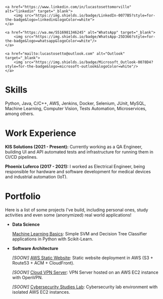 <p align="center">

	<a href="https://www.linkedin.com/in/lucastosettomorvillo" alt="linkedin" target="_blank">
		<img src="https://img.shields.io/badge/LinkedIn-0077B5?style=for-the-badge&logo=linkedin&logoColor=white">
	</a>

	<a href="https://wa.me/5516981346245" alt="WhatsApp" target="_blank">
		<img src="https://img.shields.io/badge/WhatsApp-25D366?style=for-the-badge&logo=whatsapp&logoColor=white"/>
	</a>

	<a href="mailto:lucastosetto@outlook.com" alt="Outlook" target="_blank">
		<img src="https://img.shields.io/badge/Microsoft_Outlook-0078D4?style=for-the-badge&logo=microsoft-outlook&logoColor=white"/>
	</a>

</p>

# Skills

Python, Java, C/C++, AWS, Jenkins, Docker, Selenium, JUnit, MySQL, Machine Learning, Computer Vision, Tests Automation, Microservices, among others.

# Work Experience

**KIS Solutions (2021 - Present):** Currently working as a QA Engineer, building UI and API automated tests and infrastructure for running them in CI/CD pipelines.

**Phoenix Luferco (2017 - 2021):** I worked as Electrical Engineer, being responsible for hardware and software development for medical devices and industrial automation (IoT).

# Portfolio

Here is a list of some projects I've build, including personal ones, study activities and even some (anonymized) real world applications!

- **Data Science**

    [Machine Learning Basics](https://github.com/lucastosetto/machine-learning-basics): Simple SVM and Decision Tree Classifier applications in Python with Scikit-Learn.

- **Software Architecture**

    *[SOON!]* [AWS Static Website](https://github.com/lucastosetto/): Static website deployment in AWS (S3 + Route53 + ACM + CloudFront).
    
    *[SOON!]* [Cloud VPN Server](https://github.com/lucastosetto/): VPN Server hosted on an AWS EC2 instance with OpenVPN.
    
    *[SOON!]* [Cybersecurity Studies Lab](https://github.com/lucastosetto/): Cybersecurity lab environment with isolated AWS EC2 instances.
